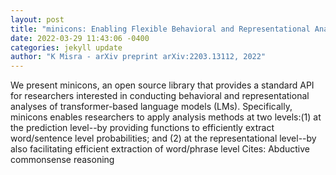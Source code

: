 ```yaml
--- 
layout: post 
title: "minicons: Enabling Flexible Behavioral and Representational Analyses of Transformer Language Models" 
date: 2022-03-29 11:43:06 -0400 
categories: jekyll update 
author: "K Misra - arXiv preprint arXiv:2203.13112, 2022" 
--- 
```

We present minicons, an open source library that provides a standard API for researchers interested in conducting behavioral and representational analyses of transformer-based language models (LMs). Specifically, minicons enables researchers to apply analysis methods at two levels:(1) at the prediction level--by providing functions to efficiently extract word/sentence level probabilities; and (2) at the representational level--by also facilitating efficient extraction of word/phrase level Cites: Abductive commonsense reasoning
